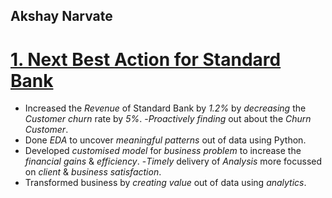 ## Akshay Narvate

# [1. Next Best Action for Standard Bank](https://github.com/akshaynarvate/Next-Best-Action) 
- Increased the *Revenue* of Standard Bank by *1.2%* by *decreasing* the *Customer churn* rate by *5%*.
-*Proactively finding* out about the *Churn Customer*.
- Done *EDA* to uncover *meaningful patterns* out of data using Python.
- Developed *customised model* for *business problem* to increase the
 *financial gains* & *efficiency*.
-*Timely* delivery of *Analysis* more focussed on *client* &
 *business satisfaction*.
- Transformed business by *creating value* out of data using *analytics*.
